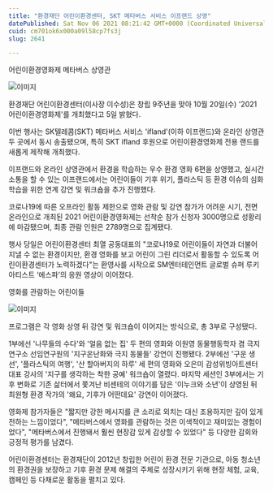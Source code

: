 ```yaml
---
title: "환경재단 어린이환경센터, SKT 메타버스 서비스 이프랜드 상영"
datePublished: Sat Nov 06 2021 08:21:42 GMT+0000 (Coordinated Universal Time)
cuid: cm701ok6x000a09l58cp7fs3j
slug: 2641

---
```



어린이환경영화제 메타버스 상영관

![이미지](https://cdn.hashnode.com/res/hashnode/image/upload/v1739251908092/03feb4f4-1c51-4c09-a211-66179247d85e.jpeg)

환경재단 어린이환경센터(이사장 이수성)은 창립 9주년을 맞아 10월 20일(수) '2021 어린이환경영화제'를 개최했다고 5일 밝혔다.

이번 행사는 SK텔레콤(SKT) 메타버스 서비스 'ifland'(이하 이프랜드)와 온라인 상영관 두 곳에서 동시 송출됐으며, 특히 SKT ifland 후원으로 어린이환경영화제 전용 랜드를 새롭게 제작해 개최했다.

이프랜드와 온라인 상영관에서 환경을 학습하는 우수 환경 영화 6편을 상영했고, 실시간 소통을 할 수 있는 이프랜드에서는 어린이들이 기후 위기, 플라스틱 등 환경 이슈의 심화 학습을 위한 연계 강연 및 워크숍을 추가 진행했다.

코로나19에 따른 오프라인 활동 제한으로 영화 관람 및 강연 참가가 어려운 시기, 전면 온라인으로 개최된 2021 어린이환경영화제는 선착순 참가 신청자 3000명으로 성황리에 마감됐으며, 최종 관람 인원은 2789명으로 집계됐다.

행사 당일은 어린이환경센터 최열 공동대표의 "코로나19로 어린이들이 자연과 더불어 지낼 수 없는 환경이지만, 환경 영화를 보고 어린이 그린 리더로서 활동할 수 있도록 어린이환경센터가 노력하겠다"는 환영사를 시작으로 SM엔터테인먼트 글로벌 슈퍼 루키 아티스트 ‘에스파’의 응원 영상이 이어졌다.

영화를 관람하는 어린이들

![이미지](https://cdn.hashnode.com/res/hashnode/image/upload/v1739251910405/26df1bf3-388f-4ffc-9d5a-e95c16625c19.jpeg)

프로그램은 각 영화 상영 뒤 강연 및 워크숍이 이어지는 방식으로, 총 3부로 구성됐다.

1부에선 '나무들의 수다'와 '얼음 없는 집' 두 편의 영화와 이원영 동물행동학자 겸 극지연구소 선임연구원의 '지구온난화와 극지 동물들' 강연이 진행됐다. 2부에선 '구운 생선', '플라스틱의 여행', '산 할아버지의 하루' 세 편의 영화와 오은미 감성위빙아트센터 대표 강사의 '지구를 생각하는 착한 공예' 워크숍이 열렸다. 마지막 세션인 3부에서는 기후 변화로 기존 삶터에서 쫓겨난 비센테의 이야기를 담은 '이누크와 소년'이 상영된 뒤 최원형 환경 작가의 '왜요, 기후가 어떤데요' 강연이 이어졌다.

영화제 참가자들은 "짧지만 강한 메시지를 큰 소리로 외치는 대신 조용하지만 깊이 있게 전하는 느낌이었다", "메타버스에서 영화를 관람하는 것은 이색적이고 재미있는 경험이었다", "메타버스에서 진행돼서 훨씬 현장감 있게 감상할 수 있었다" 등 다양한 감회와 긍정적 평가를 남겼다.

어린이환경센터는 환경재단이 2012년 창립한 어린이 환경 전문 기관으로, 아동 청소년의 환경권을 보장하고 기후 환경 문제 해결의 주체로 성장시키기 위해 현장 체험, 교육, 캠페인 등 다채로운 활동을 펼치고 있다.